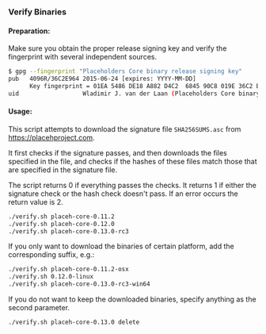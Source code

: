 ### Verify Binaries

#### Preparation:

Make sure you obtain the proper release signing key and verify the fingerprint with several independent sources.

```sh
$ gpg --fingerprint "Placeholders Core binary release signing key"
pub   4096R/36C2E964 2015-06-24 [expires: YYYY-MM-DD]
      Key fingerprint = 01EA 5486 DE18 A882 D4C2  6845 90C8 019E 36C2 E964
uid                  Wladimir J. van der Laan (Placeholders Core binary release signing key) <laanwj@gmail.com>
```

#### Usage:

This script attempts to download the signature file `SHA256SUMS.asc` from https://placehproject.com.

It first checks if the signature passes, and then downloads the files specified in the file, and checks if the hashes of these files match those that are specified in the signature file.

The script returns 0 if everything passes the checks. It returns 1 if either the signature check or the hash check doesn't pass. If an error occurs the return value is 2.


```sh
./verify.sh placeh-core-0.11.2
./verify.sh placeh-core-0.12.0
./verify.sh placeh-core-0.13.0-rc3
```

If you only want to download the binaries of certain platform, add the corresponding suffix, e.g.:

```sh
./verify.sh placeh-core-0.11.2-osx
./verify.sh 0.12.0-linux
./verify.sh placeh-core-0.13.0-rc3-win64
```

If you do not want to keep the downloaded binaries, specify anything as the second parameter.

```sh
./verify.sh placeh-core-0.13.0 delete
```
